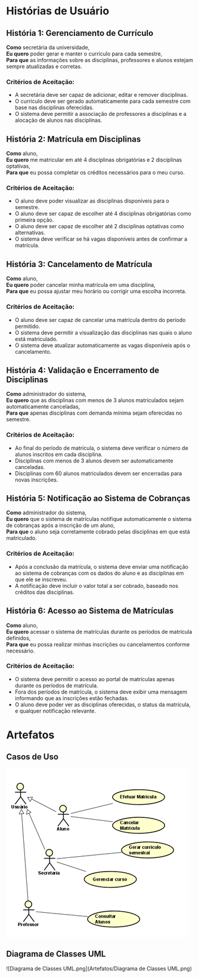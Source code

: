 # Histórias de Usuário

## História 1: Gerenciamento de Currículo
**Como** secretária da universidade,  
**Eu quero** poder gerar e manter o currículo para cada semestre,  
**Para que** as informações sobre as disciplinas, professores e alunos estejam sempre atualizadas e corretas.

### Critérios de Aceitação:
- A secretária deve ser capaz de adicionar, editar e remover disciplinas.
- O currículo deve ser gerado automaticamente para cada semestre com base nas disciplinas oferecidas.
- O sistema deve permitir a associação de professores a disciplinas e a alocação de alunos nas disciplinas.

## História 2: Matrícula em Disciplinas
**Como** aluno,  
**Eu quero** me matricular em até 4 disciplinas obrigatórias e 2 disciplinas optativas,  
**Para que** eu possa completar os créditos necessários para o meu curso.

### Critérios de Aceitação:
- O aluno deve poder visualizar as disciplinas disponíveis para o semestre.
- O aluno deve ser capaz de escolher até 4 disciplinas obrigatórias como primeira opção.
- O aluno deve ser capaz de escolher até 2 disciplinas optativas como alternativas.
- O sistema deve verificar se há vagas disponíveis antes de confirmar a matrícula.

## História 3: Cancelamento de Matrícula
**Como** aluno,  
**Eu quero** poder cancelar minha matrícula em uma disciplina,  
**Para que** eu possa ajustar meu horário ou corrigir uma escolha incorreta.

### Critérios de Aceitação:
- O aluno deve ser capaz de cancelar uma matrícula dentro do período permitido.
- O sistema deve permitir a visualização das disciplinas nas quais o aluno está matriculado.
- O sistema deve atualizar automaticamente as vagas disponíveis após o cancelamento.

## História 4: Validação e Encerramento de Disciplinas
**Como** administrador do sistema,  
**Eu quero** que as disciplinas com menos de 3 alunos matriculados sejam automaticamente canceladas,  
**Para que** apenas disciplinas com demanda mínima sejam oferecidas no semestre.

### Critérios de Aceitação:
- Ao final do período de matrícula, o sistema deve verificar o número de alunos inscritos em cada disciplina.
- Disciplinas com menos de 3 alunos devem ser automaticamente canceladas.
- Disciplinas com 60 alunos matriculados devem ser encerradas para novas inscrições.

## História 5: Notificação ao Sistema de Cobranças
**Como** administrador do sistema,  
**Eu quero** que o sistema de matrículas notifique automaticamente o sistema de cobranças após a inscrição de um aluno,  
**Para que** o aluno seja corretamente cobrado pelas disciplinas em que está matriculado.

### Critérios de Aceitação:
- Após a conclusão da matrícula, o sistema deve enviar uma notificação ao sistema de cobranças com os dados do aluno e as disciplinas em que ele se inscreveu.
- A notificação deve incluir o valor total a ser cobrado, baseado nos créditos das disciplinas.

## História 6: Acesso ao Sistema de Matrículas
**Como** aluno,  
**Eu quero** acessar o sistema de matrículas durante os períodos de matrícula definidos,  
**Para que** eu possa realizar minhas inscrições ou cancelamentos conforme necessário.

### Critérios de Aceitação:
- O sistema deve permitir o acesso ao portal de matrículas apenas durante os períodos de matrícula.
- Fora dos períodos de matrícula, o sistema deve exibir uma mensagem informando que as inscrições estão fechadas.
- O aluno deve poder ver as disciplinas oferecidas, o status da matrícula, e qualquer notificação relevante.

# Artefatos

## Casos de Uso

![CasoDeUso_Matricula.png](Artefatos/CasoDeUso_Matricula.png)

## Diagrama de Classes UML

![Diagrama de Classes UML.png](Artefatos/Diagrama de Classes UML.png)
